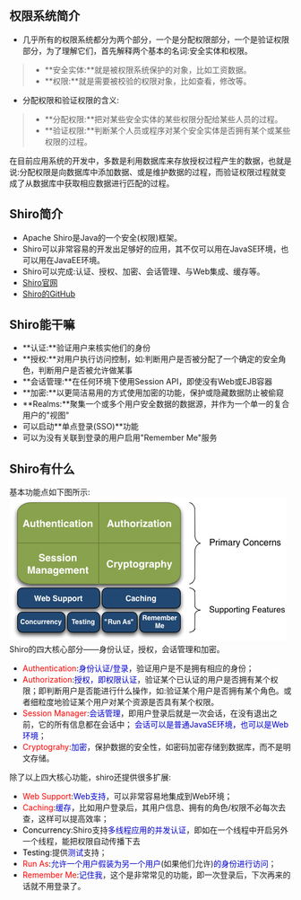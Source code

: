 
## 权限系统简介
- 几乎所有的权限系统都分为两个部分，一个是分配权限部分，一个是验证权限部分，为了理解它们，首先解释两个基本的名词:安全实体和权限。
> - **安全实体:**就是被权限系统保护的对象，比如工资数据。
> - **权限:**就是需要被校验的权限对象，比如查看，修改等。
- 分配权限和验证权限的含义:
> - **分配权限:**把对某些安全实体的某些权限分配给某些人员的过程。
> - **验证权限:**判断某个人员或程序对某个安全实体是否拥有某个或某些权限的过程。

在目前应用系统的开发中，多数是利用数据库来存放授权过程产生的数据，也就是说:分配权限是向数据库中添加数据、或是维护数据的过程，而验证权限过程就变成了从数据库中获取相应数据进行匹配的过程。

## Shiro简介
- Apache Shiro是Java的一个安全(权限)框架。
- Shiro可以非常容易的开发出足够好的应用，其不仅可以用在JavaSE环境，也可以用在JavaEE环境。
- Shiro可以完成:认证、授权、加密、会话管理、与Web集成、缓存等。
- [Shiro官网](http://shiro.apache.org/)
- [Shiro的GitHub](https://github.com/apache/shiro)

## Shiro能干嘛
- **认证:**验证用户来核实他们的身份
- **授权:**对用户执行访问控制，如:判断用户是否被分配了一个确定的安全角色，判断用户是否被允许做某事
- **会话管理:**在任何环境下使用Session API，即使没有Web或EJB容器
- **加密:**以更简洁易用的方式使用加密的功能，保护或隐藏数据防止被偷窥
- **Realms:**聚集一个或多个用户安全数据的数据源，并作为一个单一的复合用户的"视图"
- 可以启动**单点登录(SSO)**功能
- 可以为没有关联到登录的用户启用"Remember Me"服务

## Shiro有什么
基本功能点如下图所示:
![](/img/shiro/shiro-architecture1.png)
Shiro的四大核心部分——身份认证，授权，会话管理和加密。
- <font color=#FF0000>Authentication</font>:<font color=#0000CD>身份认证/登录</font>，验证用户是不是拥有相应的身份；
- <font color=#FF0000>Authorization</font>:<font color=#0000CD>授权，即权限认证</font>，验证某个已认证的用户是否拥有某个权限；即判断用户是否能进行什么操作，如:验证某个用户是否拥有某个角色。或者细粒度地验证某个用户对某个资源是否具有某个权限。
- <font color=#FF0000>Session Manager</font>:<font color=#0000CD>会话管理</font>，即用户登录后就是一次会话，在没有退出之前，它的所有信息都在会话中；
<font color=#0000CD>会话可以是普通JavaSE环境，也可以是Web环境</font>；
- <font color=#FF0000>Cryptograhy</font>:<font color=#0000CD>加密</font>，保护数据的安全性，如密码加密存储到数据库，而不是明文存储。

除了以上四大核心功能，shiro还提供很多扩展:
- <font color=#FF0000>Web Support</font>:<font color=#0000CD>Web支持</font>，可以非常容易地集成到Web环境；
- <font color=#FF0000>Caching</font>:<font color=#0000CD>缓存</font>，比如用户登录后，其用户信息、拥有的角色/权限不必每次去查，这样可以提高效率；
- <font color=#000000>Concurrency</font>:Shiro支持<font color=#0000CD>多线程应用的并发认证</font>，即如在一个线程中开启另外一个线程，能把权限自动传播下去
- <font color=#000000>Testing</font>:提供<font color=#0000CD>测试</font>支持；
- <font color=#FF0000>Run As</font>:<font color=#0000CD>允许一个用户假装为另一个用户</font>(如果他们允许)<font color=#0000CD>的身份进行访问</font>；
- <font color=#FF0000>Remember Me</font>:<font color=#0000CD>记住我</font>，这个是非常常见的功能，即一次登录后，下次再来的话就不用登录了。





